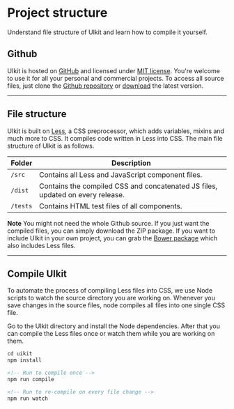 # Project structure

<p class="uk-text-lead">Understand file structure of UIkit and learn how to compile it yourself.</p>

## Github

UIkit is hosted on [GitHub](https://github.com/uikit/uikit) and licensed under [MIT license](http://opensource.org/licenses/MIT). You're welcome to use it for all your personal and commercial projects. To access all source files, just clone the [Github repository](https://github.com/uikit/uikit) or [download](https://github.com/uikit/uikit/releases) the latest version.

***

## File structure

UIkit is built on [Less](http://lesscss.org), a CSS preprocessor, which adds variables, mixins and much more to CSS. It compiles code written in Less into CSS. The main file structure of UIkit is as follows.

| Folder   | Description |
| -------- | ----------- |
| `/src`   | Contains all Less and JavaScript component files. |
| `/dist`  | Contains the compiled CSS and concatenated JS files, updated on every release. |
| `/tests` | Contains HTML test files of all components. |

**Note** You might not need the whole Github source. If you just want the compiled files, you can simply download the ZIP package. If you want to include UIkit in your own project, you can grab the [Bower package](less.md) which also includes Less files.

***

## Compile UIkit

To automate the process of compiling Less files into CSS, we use Node scripts to watch the source directory you are working on. Whenever you save changes in the source files, node compiles all files into one single CSS file.

Go to the UIkit directory and install the Node dependencies. After that you can compile the Less files once or watch them while you are working on them.

```html
cd uikit
npm install

<!-- Run to compile once -->
npm run compile

<!-- Run to re-compile on every file change -->
npm run watch
```
